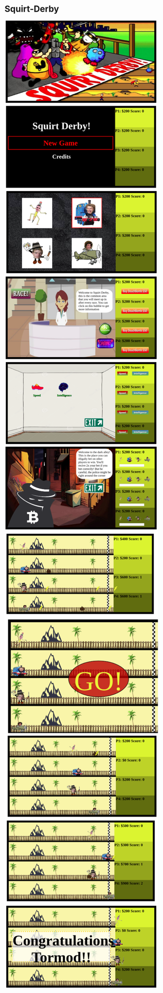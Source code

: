 # Squirt-Derby

<img src="./screenshots/Screenshot from 2020-04-03 11-04-50.png">

<img src="./screenshots/Screenshot from 2020-04-03 11-06-22.png">

<img src="./screenshots/Screenshot from 2020-04-03 11-07-12.png">

<img src="./screenshots/Screenshot from 2020-04-03 11-07-37.png">

<img src="./screenshots/Screenshot from 2020-04-03 11-08-04.png">

<img src="./screenshots/Screenshot from 2020-04-03 11-08-32.png">

<img src="./screenshots/Screenshot from 2020-04-03 11-11-40.png">

<img src="./screenshots/Screenshot from 2020-04-03 11-11-16.png">

<img src="./screenshots/Screenshot from 2020-04-03 11-10-43.png">

<img src="./screenshots/Screenshot from 2020-04-03 11-12-10.png">

<img src="./screenshots/Screenshot from 2020-04-03 11-10-58.png">

